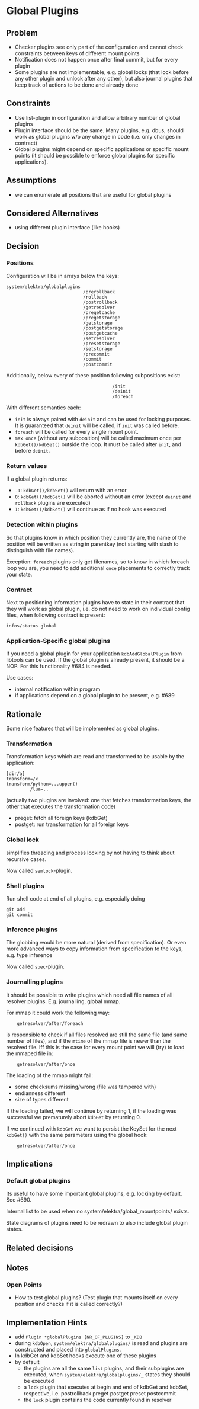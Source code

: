 # Global Plugins

## Problem

- Checker plugins see only part of the configuration and cannot check
  constraints between keys of different mount points
- Notification does not happen once after final commit, but for every
  plugin
- Some plugins are not implementable, e.g. global locks (that lock
  before any other plugin and unlock after any other), but also
  journal plugins that keep track of actions to be done and already
  done

## Constraints

- Use list-plugin in configuration and allow arbitrary number of global plugins
- Plugin interface should be the same. Many plugins, e.g. dbus, should work
  as global plugins w/o any change in code (i.e. only changes
  in contract)
- Global plugins might depend on specific applications or specific
  mount points (it should be possible to enforce global plugins for specific
  applications).

## Assumptions

- we can enumerate all positions that are useful for global plugins

## Considered Alternatives

- using different plugin interface (like hooks)

## Decision

### Positions

Configuration will be in arrays below the keys:

    system/elektra/globalplugins
                                 /prerollback
                                 /rollback
                                 /postrollback
                                 /getresolver
                                 /pregetcache
                                 /pregetstorage
                                 /getstorage
                                 /postgetstorage
                                 /postgetcache
                                 /setresolver
                                 /presetstorage
                                 /setstorage
                                 /precommit
                                 /commit
                                 /postcommit

Additionally, below every of these position following subpositions
exist:

                                            /init
                                            /deinit
                                            /foreach

With different semantics each:

- `init` is always paired with `deinit` and can be used for locking purposes.
  It is guaranteed that `deinit` will be called, if `init` was called before.
- `foreach` will be called for every single mount point.
- `max once` (without any subposition) will be called maximum once per `kdbGet()/kdbSet()`
  outside the loop. It must be called after `init`, and before `deinit`.

### Return values

If a global plugin returns:

- `-1`: `kdbGet()/kdbSet()` will return with an error
- `0`: `kdbGet()/kdbSet()` will be aborted without an error
  (except `deinit` and `rollback` plugins are executed)
- `1`: `kdbGet()/kdbSet()` will continue as if no hook was
  executed

### Detection within plugins

So that plugins know in which position they currently are, the name of the position
will be written as string in parentkey (not starting with slash to distinguish with
file names).

Exception: `foreach` plugins only get filenames, so to know in which foreach
loop you are, you need to add additional `once` placements to correctly track your
state.

### Contract

Next to positioning information
plugins have to state in their contract that they will work as global plugin, i.e.
do not need to work on individual config files, when following contract
is present:

    infos/status global

### Application-Specific global plugins

If you need a global plugin for your application `kdbAddGlobalPlugin`
from libtools can be used. If the global plugin is already present,
it should be a NOP. For this functionality #684 is needed.

Use cases:

- internal notification within program
- if applications depend on a global plugin to be present, e.g. #689

## Rationale

Some nice features that will be implemented as global plugins.

### Transformation

Transformation keys which are read and transformed to be usable by the application:

    [dir/a]
    transform=/x
    transform/python=...upper()
             /lua=..

(actually two plugins are involved: one that fetches transformation keys, the other
that executes the transformation code)

- preget: fetch all foreign keys (kdbGet)
- postget: run transformation for all foreign keys

### Global lock

simplifies threading and process locking by not having to think about
recursive cases.

Now called `semlock`-plugin.

### Shell plugins

Run shell code at end of all plugins, e.g. especially doing

    git add
    git commit

### Inference plugins

The globbing would be more natural (derived from specification).
Or even more advanced ways to copy information from specification to the keys, e.g. type inference

Now called `spec`-plugin.

### Journalling plugins

It should be possible to write plugins which need all file names of all resolver plugins.
E.g. journalling, global mmap.

For mmap it could work the following way:

        getresolver/after/foreach

is responsible to check if all files resolved are still the same file (and same number of files),
and if the `mtime` of the mmap file is newer than the resolved file.
Iff this is the case for every mount point we will (try) to load the mmaped file in:

        getresolver/after/once

The loading of the mmap might fail:

- some checksums missing/wrong (file was tampered with)
- endianness different
- size of types different

If the loading failed, we will continue by returning 1,
if the loading was successful we prematurely abort `kdbGet` by returning 0.

If we continued with `kdbGet` we want to persist the KeySet for
the next `kdbGet()` with the same parameters using the global hook:

        getresolver/after/once

## Implications

### Default global plugins

Its useful to have some important global plugins, e.g. locking by default.
See #690.

Internal list to be used when no system/elektra/global_mountpoints/ exists.

State diagrams of plugins need to be redrawn to also include global plugin
states.

## Related decisions

## Notes

### Open Points

- How to test global plugins? (Test plugin that mounts itself on every position and checks if it is called correctly?)

## Implementation Hints

- add `Plugin *globalPlugins [NR_OF_PLUGINS]` to `_KDB`
- during `kdbOpen`, `system/elektra/globalplugins/` is read and plugins are constructed and placed into `globalPlugins`.
- In kdbGet and kdbSet hooks execute one of these plugins
- by default
  - the plugins are all the same `list` plugins, and their subplugins are executed, when `system/elektra/globalplugins/_` states they should be executed
  - a `lock` plugin that executes at begin and end of kdbGet and kdbSet, respective, i.e. postrollback preget postget preset postcommit
  - the `lock` plugin contains the code currently found in resolver
